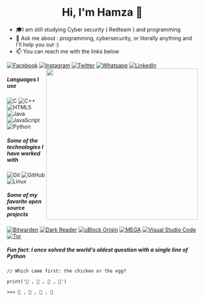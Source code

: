 <h1 align="center">Hi, I'm Hamza 👋</h1>
<p align="center">
  
- 🎓I am still studying Cyber security ( Redteam ) and programming 
- :speech_balloon: Ask me about : programming, cybersecurity, or literally anything and I'll help you out :)
- :mailbox: You can reach me with the links below

[![Facebook](https://img.shields.io/badge/-Facebook-3b5998?style=for-the-badge&logo=facebook&logoColor=white)](https://www.facebook.com/hamzawy0FB)
[![Instagram](https://img.shields.io/badge/-Instagram-C13584?style=for-the-badge&logo=Instagram&logoColor=white)](https://www.instagram.com/hamzawy_ig)
[![Twitter](https://img.shields.io/badge/-Twitter-1D9BF0?style=for-the-badge&logo=Twitter&logoColor=white)](https://www.twitter.com/hamzawy_tt)
[![Whatsapp](https://img.shields.io/badge/-Whatsapp-075e54?style=for-the-badge&logo=Whatsapp&logoColor=white)](https://api.whatsapp.com/send/?phone=+201019622724)
[![LinkedIn](https://img.shields.io/badge/-Linkedin-0077B5?style=for-the-badge&logo=linkedin&logoColor=white)](https://www.linkedin.com/in/hamza-ayman-9b246622a)
<img align='right' src='https://user-images.githubusercontent.com/96353413/162086548-2a420a25-071f-42e5-82d6-7d838f17de25.jpg' width='400"'>


##### Languages I use

![C](https://img.shields.io/badge/-C-000000?style=flat&logo=c)
![C++](https://img.shields.io/badge/-C++-000000?style=flat&logo=c%2B%2B)
![HTML5](https://img.shields.io/badge/-HTML5-000000?style=flat&logo=html5)
![Java](https://img.shields.io/badge/-Java-000000?style=flat&logo=java)
![JavaScript](https://img.shields.io/badge/-JavaScript-000000?style=flat&logo=javascript)
![Python](https://img.shields.io/badge/-Python-000000?style=flat&logo=python)

##### Some of the technologies I have worked with

![Git](https://img.shields.io/badge/-Git-222222?style=flat&logo=git&logoColor=F05032)
![GitHub](https://img.shields.io/badge/-GitHub-222222?style=flat&logo=github&logoColor=181717)
![Linux](https://img.shields.io/badge/-Linux-222222?style=flat&logo=linux&logoColor=FCC624)


##### Some of my favorite open source projects

[![Bitwarden](https://img.shields.io/badge/-Bitwarden-444444?style=flat&logo=bitwarden&logoColor=175DDC)](https://github.com/bitwarden)
[![Dark Reader](https://img.shields.io/badge/-Dark&#32;Reader-444444?style=flat&logo=Dark-Reader&logoColor=2f7485)](https://github.com/darkreader/darkreader)
[![uBlock Origin](https://img.shields.io/badge/-uBlock&#32;Origin-444444?style=flat&logo=UBlock-Origin&logoColor=800000)](https://github.com/gorhill/uBlock)
[![MEGA](https://img.shields.io/badge/-MEGA-444444?style=flat&logo=mega&logoColor=D9272E)](ttps://github.com/meganz/)
[![Visual Studio Code](https://img.shields.io/badge/-VSCode-444444?style=flat&logo=visual-studio-code&logoColor=007ACC)](https://github.com/microsoft/vscode)
[![Tor](https://img.shields.io/badge/-Tor-444444?style=flat&logo=tor&logoColor=7E4798)](https://www.torproject.org/)

##### Fun fact: I once solved the world's oldest question with a single line of Python
<!-- wi*quL3fcV -->

```Pyhon
// Which came first: the chicken or the egg?
  
print('🥚 , 🐣 , 🐥 , 🐔')
  
>>> 🥚 , 🐣 , 🐥 , 🐔
```
